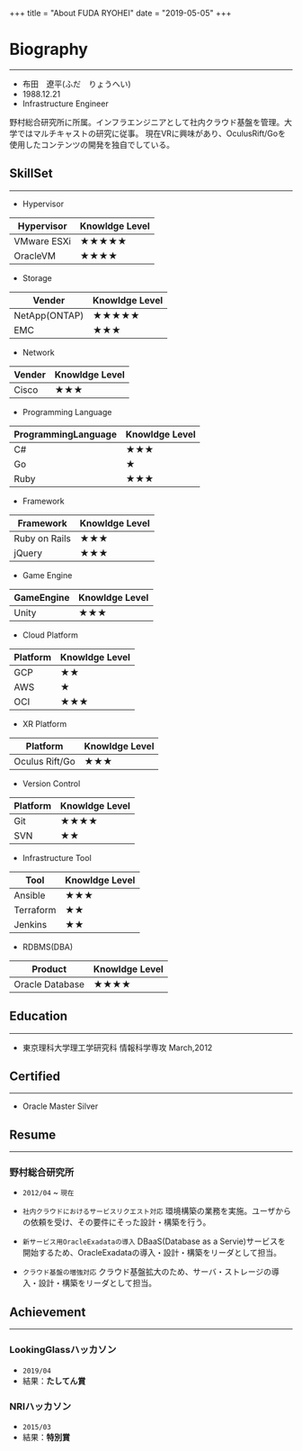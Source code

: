 +++
title = "About FUDA RYOHEI"
date = "2019-05-05"
+++

# Biography
---
- 布田　遼平(ふだ　りょうへい)
- 1988.12.21
- Infrastructure Engineer

野村総合研究所に所属。インフラエンジニアとして社内クラウド基盤を管理。大学ではマルチキャストの研究に従事。
現在VRに興味があり、OculusRift/Goを使用したコンテンツの開発を独自でしている。

## SkillSet
---
- Hypervisor

| Hypervisor | Knowldge Level |
|---|---|
| VMware ESXi |★★★★★|
| OracleVM | ★★★★ |

- Storage

| Vender | Knowldge Level |
|---|---|
| NetApp(ONTAP) |★★★★★|
| EMC | ★★★ |

- Network

| Vender | Knowldge Level |
|---|---|
| Cisco |★★★|

- Programming Language

| ProgrammingLanguage | Knowldge Level |
|---|---|
| C# |★★★|
| Go |★|
| Ruby |★★★|

- Framework

| Framework | Knowldge Level |
|---|---|
| Ruby on Rails |★★★|
| jQuery |★★★|

- Game Engine

| GameEngine | Knowldge Level |
|---|---|
| Unity |★★★|

- Cloud Platform

| Platform | Knowldge Level |
|---|---|
| GCP |★★|
| AWS |★|
| OCI |★★★|

- XR Platform

| Platform | Knowldge Level |
|---|---|
| Oculus Rift/Go |★★★|

- Version Control

| Platform | Knowldge Level |
|---|---|
| Git |★★★★|
| SVN |★★|

- Infrastructure Tool

| Tool | Knowldge Level |
|---|---|
| Ansible |★★★|
| Terraform |★★|
| Jenkins |★★|

- RDBMS(DBA)

| Product | Knowldge Level |
|---|---|
| Oracle Database |★★★★|



## Education
---
- 東京理科大学理工学研究科 情報科学専攻 March,2012


## Certified
---
- Oracle Master Silver 

## Resume
---
### 野村総合研究所　
- `2012/04` ~ `現在`

- `社内クラウドにおけるサービスリクエスト対応`
環境構築の業務を実施。ユーザからの依頼を受け、その要件にそった設計・構築を行う。

- `新サービス用OracleExadataの導入`
DBaaS(Database as a Servie)サービスを開始するため、OracleExadataの導入・設計・構築をリーダとして担当。

- `クラウド基盤の増強対応`
クラウド基盤拡大のため、サーバ・ストレージの導入・設計・構築をリーダとして担当。

## Achievement
---
### LookingGlassハッカソン 
- `2019/04`
- 結果：**たしてん賞**

### NRIハッカソン
- `2015/03`
- 結果：**特別賞**


